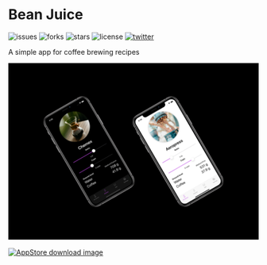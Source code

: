 # Bean Juice
![issues](https://img.shields.io/github/issues/NiftyTreeStudios/Bean-Juice?style=flat-square) 
![forks](https://img.shields.io/github/forks/NiftyTreeStudios/Bean-Juice?style=social&logo=github) 
![stars](https://img.shields.io/github/stars/NiftyTreeStudios/Bean-Juice?style=social&logo=github) 
![license](https://img.shields.io/github/license/NiftyTreeStudios/Bean-Juice?style=flat-square) 
[![twitter](https://img.shields.io/twitter/url?url=https%3A%2F%2Fgithub.com%2FNiftyTreeStudios%2FBean-Juice)](https://twitter.com/BeanJuiceApp)

A simple app for coffee brewing recipes

![screenshot](bean-juice-ss.jpg "Screeshot")
  
[![AppStore download image](https://tools.applemediaservices.com/api/badges/download-on-the-app-store/black/en-US?size=250x83&amp;releaseDate=1587340800&h=f0754b335d9a14d7a7035ccad2e06d7e)](https://apps.apple.com/us/app/bean-juice/id1502380351?itsct=apps_box&amp;itscg=30200)
